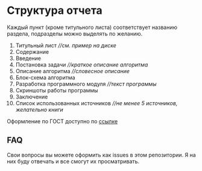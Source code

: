 # Структура отчета

Каждый пункт  (кроме титульного листа) соответствует названию раздела, подразделы можно выделять по желанию.

1. Титульный лист *//см. пример на диске*
2. Содержание
3. Введение
4. Постановка задачи *//краткое описание алгоритма*
5. Описание алгоритма *//словесное описание*
6. Блок-схема алгоритма
7. Разработка программного модуля *//текст программы*
8. Скриншоты работы программы
9. Заключение 
10. Список использованных источников *//не менее 5 источников, желательно книги*


Оформление по ГОСТ доступно по [ссылке](https://www.bsuir.by/m/12_100229_1_136308.pdf)

## FAQ

Свои вопросы вы можете оформить как issues в этом репозитории. Я на них буду отвечать и все смогут их просматривать.
